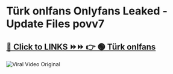 
 # Türk onlfans Onlyfans Leaked - Update Files povv7

## <h2><a href="https://clipsfans.com/Türk_onlfans&ref=git">🔗 Click to LINKS ⏩⏩ 👉 🟢 Türk onlfans </a></h2>

<a href="https://clipsfans.com/Türk_onlfans&ref=git" rel="nofollow" data-target="animated-image.originalLink"><img src="https://i.ibb.co.com/xMMVF88/686577567.gif" alt="Viral Video Original" style="max-width: 100%; display: inline-block;" data-target="animated-image.originalImage"></a>

